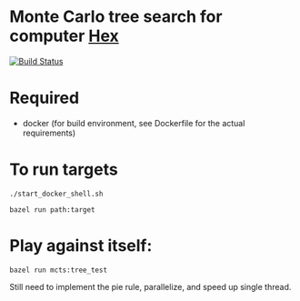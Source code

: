 # Monte Carlo tree search for computer [Hex](https://en.wikipedia.org/wiki/Hex_(board_game))


[![Build Status](https://travis-ci.org/jefesaurus/hex_ai.svg?branch=master)](https://travis-ci.org/jefesaurus/hex_ai/)

# Required
  * docker (for build environment, see Dockerfile for the actual requirements)

# To run targets

`./start_docker_shell.sh`

`bazel run path:target`

# Play against itself:
`bazel run mcts:tree_test`

Still need to implement the pie rule, parallelize, and speed up single thread.
